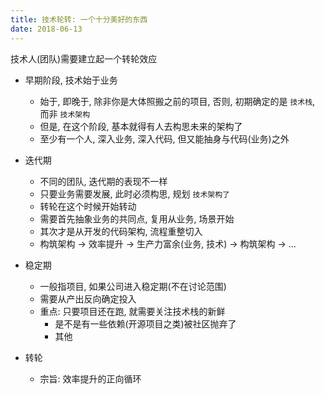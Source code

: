 ```yaml
---
title: 技术轮转: 一个十分美好的东西
date: 2018-06-13
---
```


技术人(团队)需要建立起一个转轮效应

* 早期阶段, 技术始于业务
  - 始于, 即晚于, 除非你是大体照搬之前的项目, 否则, 初期确定的是 `技术栈`, 而非 `技术架构`
  - 但是, 在这个阶段, 基本就得有人去构思未来的架构了
  - 至少有一个人, 深入业务, 深入代码, 但又能抽身与代码(业务)之外

* 迭代期
  - 不同的团队, 迭代期的表现不一样
  - 只要业务需要发展, 此时必须构思, 规划 `技术架构了`
  - 转轮在这个时候开始转动
  - 需要首先抽象业务的共同点, 复用从业务, 场景开始
  - 其次才是从开发的代码架构, 流程重整切入
  - 构筑架构 -> 效率提升 -> 生产力富余(业务, 技术) -> 构筑架构 -> ...

* 稳定期
  - 一般指项目, 如果公司进入稳定期(不在讨论范围)
  - 需要从产出反向确定投入
  - 重点: 只要项目还在跑, 就需要关注技术栈的新鲜
    * 是不是有一些依赖(开源项目之类)被社区抛弃了
    * 其他

* 转轮
  - 宗旨: 效率提升的正向循环

